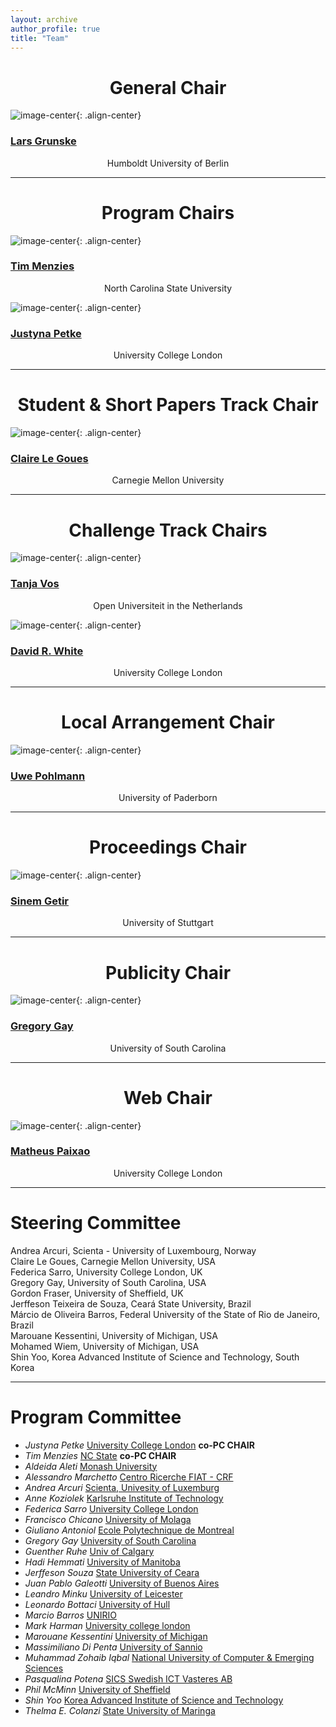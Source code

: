 ```yaml
---
layout: archive
author_profile: true
title: "Team"
---
```


<link rel="stylesheet" href="../css/organization.css">

<h1 style="text-align: center;" markdown="1">General Chair</h1>

![image-center](/images/lars.jpg){: .align-center}
<h3 class="person" markdown="1"><a href="https://www.informatik.hu-berlin.de/de/Members/lars-grunske" target="_blank">Lars Grunske</a></h3>
<center>Humboldt University of Berlin</center>

---

<h1 style="text-align: center;" markdown="1">Program Chairs</h1>

![image-center](/images/tim.jpg){: .align-center}
<h3 class="person" markdown="1"><a href="http://menzies.us/" target="_blank">Tim Menzies</a></h3>
<center>North Carolina State University</center>

![image-center](/images/justyna.jpg){: .align-center}
<h3 class="person" markdown="1"><a href="http://www0.cs.ucl.ac.uk/staff/J.Petke/" target="_blank">Justyna Petke</a></h3>
<center>University College London</center>

---

<h1 style="text-align: center;" markdown="1">Student & Short Papers Track Chair</h1>

![image-center](/images/claire.jpg){: .align-center}
<h3 class="person" markdown="1"><a href="https://clairelegoues.com/" target="_blank">Claire Le Goues</a></h3>
<center>Carnegie Mellon University</center>

---

<h1 style="text-align: center;" markdown="1">Challenge Track Chairs</h1>

![image-center](/images/tanja.png){: .align-center}
<h3 class="person" markdown="1"><a href="http://tanjavos.com/" target="_blank">Tanja Vos</a></h3>
<center>Open Universiteit in the Netherlands</center>

![image-center](/images/david.jpg){: .align-center}
<h3 class="person" markdown="1"><a href="http://www.davidrwhite.co.uk/" target="_blank">David R. White</a></h3>
<center>University College London</center>

---

<h1 style="text-align: center;" markdown="1">Local Arrangement Chair</h1>

![image-center](/images/uwe.jpg){: .align-center}
<h3 class="person" markdown="1"><a href="https://www.hni.uni-paderborn.de/swt/mitarbeiter/130201625100101/" target="_blank">Uwe Pohlmann</a></h3>
<center>University of Paderborn</center>

---
<h1 style="text-align: center;" markdown="1">Proceedings Chair</h1>

![image-center](/images/sinem.jpg){: .align-center}
<h3 class="person" markdown="1"><a href="http://www.iste.uni-stuttgart.de/rss/people/getir.html" target="_blank">Sinem Getir</a></h3>
<center>University of Stuttgart</center>

---

<h1 style="text-align: center;" markdown="1">Publicity Chair</h1>

![image-center](/images/gregory.jpg){: .align-center}
<h3 class="person" markdown="1"><a href="http://www.greggay.com/" target="_blank">Gregory Gay</a></h3>
<center>University of South Carolina</center>

---

<h1 style="text-align: center;" markdown="1">Web Chair</h1>

![image-center](/images/matheus.jpg){: .align-center}
<h3 class="person" markdown="1"><a href="http://www0.cs.ucl.ac.uk/staff/m.paixao/" target="_blank">Matheus Paixao</a></h3>
<center>University College London</center>

---

<h1 style="text-align: left;" markdown="1">Steering Committee</h1>

Andrea Arcuri, Scienta - University of Luxembourg, Norway   
Claire Le Goues, Carnegie Mellon University, USA   
Federica Sarro, University College London, UK  
Gregory Gay, University of South Carolina, USA  
Gordon Fraser, University of Sheffield, UK   
Jerffeson Teixeira de Souza, Ceará State University, Brazil    
Márcio de Oliveira Barros, Federal University of the State of Rio de Janeiro, Brazil   
Marouane Kessentini, University of Michigan, USA                       
Mohamed Wiem, University of Michigan, USA                                  
Shin Yoo, Korea Advanced Institute of Science and Technology, South Korea   

---

<h1 style="text-align: left;" markdown="1">Program Committee</h1>

<ul>
<li><em>Justyna Petke</em> <a href="">University College London</a> <b>co-PC CHAIR</b></li>
<li><em>Tim Menzies</em> <a href="http://menzies.us">NC State</a> <b>co-PC CHAIR</b></li>
<li><em>Aldeida Aleti</em> <a href="http://users.monash.edu.au/~aldeidaa/">Monash University</a></li>
<li><em>Alessandro Marchetto</em> <a href="">Centro Ricerche FIAT - CRF</a></li>
<li><em>Andrea Arcuri</em> <a href="http://arcuriandrea.org/">Scienta, Univesity of Luxemburg</a></li>
<li><em>Anne Koziolek</em> <a href="http://sdq.ipd.kit.edu/people/anne_koziolek">Karlsruhe Institute of Technology</a></li>
<li><em>Federica Sarro</em> <a href="">University College London</a></li>
<li><em>Francisco Chicano</em> <a href="http://www.franciscochicano.es">University of Molaga</a></li>
<li><em>Giuliano Antoniol</em> <a href="http://web.soccerlab.polymtl.ca/~antoniol/">Ecole Polytechnique de Montreal</a></li>
<li><em>Gregory Gay</em> <a href="">University of South Carolina</a></li>
<li><em>Guenther Ruhe</em> <a href="">Univ of Calgary</a></li>
<li><em>Hadi Hemmati</em> <a href="">University of Manitoba</a></li>
<li><em>Jerffeson Souza</em> <a href="">State University of Ceara</a></li>
<li><em>Juan Pablo Galeotti</em> <a href="http://www.dc.uba.ar/~jgaleotti">University of Buenos Aires</a></li>
<li><em>Leandro Minku</em> <a href="">University of Leicester</a></li>
<li><em>Leonardo Bottaci</em> <a href="">University of Hull</a></li>
<li><em>Marcio Barros</em> <a href="http://www.uniriotec.br/~marcio.barros">UNIRIO</a></li>
<li><em>Mark Harman</em> <a href="http://www.cs.ucl.ac.uk/staff/mharman">University college london</a></li>
<li><em>Marouane Kessentini</em> <a href="">University of Michigan</a></li>
<li><em>Massimiliano Di Penta</em> <a href="http://www.ing.unisannio.it/mdipenta">University of Sannio</a></li>
<li><em>Muhammad Zohaib Iqbal</em> <a href="http://isb.nu.edu.pk/zohaib">National University of Computer & Emerging Sciences</a></li>
<li><em>Pasqualina Potena</em> <a href="https://www.sics.se/people/pasqualina-potena">SICS Swedish ICT Vasteres AB</a></li>
<li><em>Phil McMinn</em> <a href="http://philmcminn.staff.shef.ac.uk">University of Sheffield</a></li>
<li><em>Shin Yoo</em> <a href="">Korea Advanced Institute of Science and Technology</a></li>
<li><em>Thelma E. Colanzi</em> <a href="">State University of Maringa</a></li>
</ul>
